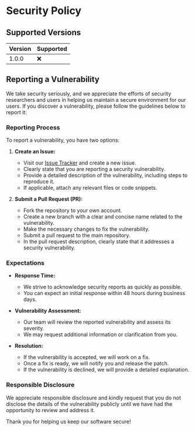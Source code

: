 # Security Policy

## Supported Versions

| Version | Supported          |
| ------- | ------------------ |
| 1.0.0   | :x: |

## Reporting a Vulnerability

We take security seriously, and we appreciate the efforts of security researchers and users in helping us maintain a secure environment for our users. If you discover a vulnerability, please follow the guidelines below to report it:

### Reporting Process

To report a vulnerability, you have two options:

1. **Create an Issue:**
   - Visit our [Issue Tracker](https://github.com/recon-raccoon/framework/issues) and create a new issue.
   - Clearly state that you are reporting a security vulnerability.
   - Provide a detailed description of the vulnerability, including steps to reproduce it.
   - If applicable, attach any relevant files or code snippets.

2. **Submit a Pull Request (PR):**
   - Fork the repository to your own account.
   - Create a new branch with a clear and concise name related to the vulnerability.
   - Make the necessary changes to fix the vulnerability.
   - Submit a pull request to the main repository.
   - In the pull request description, clearly state that it addresses a security vulnerability.

### Expectations

- **Response Time:**
  - We strive to acknowledge security reports as quickly as possible.
  - You can expect an initial response within 48 hours during business days.

- **Vulnerability Assessment:**
  - Our team will review the reported vulnerability and assess its severity.
  - We may request additional information or clarification from you.

- **Resolution:**
  - If the vulnerability is accepted, we will work on a fix.
  - Once a fix is ready, we will notify you and release the patch.
  - If the vulnerability is declined, we will provide a detailed explanation.

### Responsible Disclosure

We appreciate responsible disclosure and kindly request that you do not disclose the details of the vulnerability publicly until we have had the opportunity to review and address it.

Thank you for helping us keep our software secure!
